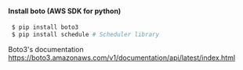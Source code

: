 #### Install boto (AWS SDK for python)
```bash
 $ pip install boto3
 $ pip install schedule # Scheduler library
```
Boto3's documentation
https://boto3.amazonaws.com/v1/documentation/api/latest/index.html
